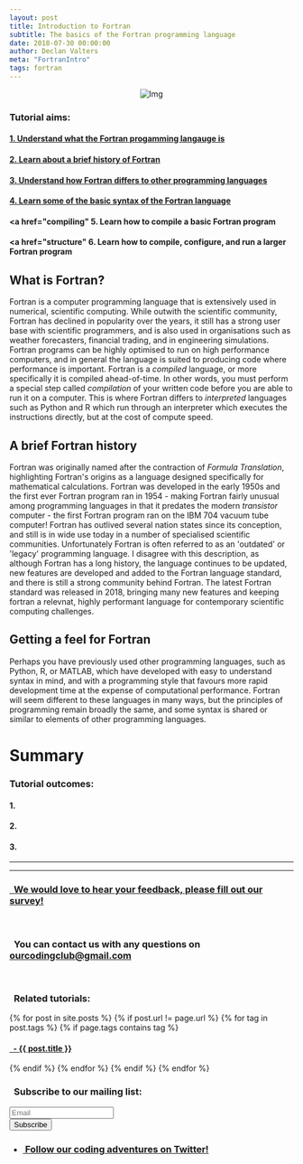 ```yaml
---
layout: post
title: Introduction to Fortran
subtitle: The basics of the Fortran programming language
date: 2018-07-30 00:00:00
author: Declan Valters
meta: "FortranIntro"
tags: fortran
---
```


<div class="block">
  <center><img src="{{ site.baseurl }}/img/tutheader_fortran.png" alt="Img"></center>
</div>

### Tutorial aims:

#### <a href="#understanding"> 1. Understand what the Fortran progamming langauge is</a>

#### <a href="#history"> 2. Learn about a brief history of Fortran</a>

#### <a href="#feeling"> 3. Understand how Fortran differs to other programming languages</a>

#### <a href="basics"> 4. Learn some of the basic syntax of the Fortran language</a>

#### <a href="compiling" 5. Learn how to compile a basic Fortran program</a>

#### <a href="structure" 6. Learn how to compile, configure, and run a larger Fortran program</a>

<a name="understanding"></a>

## What is Fortran?

Fortran is a computer programming language that is extensively used in numerical, scientific computing. While outwith the scientific community, Fortran has declined in popularity over the years, it still has a strong user base with scientific programmers, and is also used in organisations such as weather forecasters, financial trading, and in engineering simulations. Fortran programs can be highly optimised to run on high performance computers, and in general the language is suited to producing code where performance is important. 
Fortran is a _compiled_ language, or more specifically it is compiled ahead-of-time. In other words, you must perform a special step called *compilation* of your written code before you are able to run it on a computer. This is where Fortran differs to *interpreted* languages such as Python and R which run through an interpreter which executes the instructions directly, but at the cost of compute speed.

<a name="history"></a>

## A brief Fortran history

Fortran was originally named after the contraction of *Formula Translation*, highlighting Fortran's origins as a language designed specifically for mathematical calculations. Fortran was developed in the early 1950s and the first ever Fortran program ran in 1954 - making Fortran fairly unusual among programming languages in that it predates the modern _transistor_ computer - the first Fortran program ran on the IBM 704 vacuum tube computer! Fortran has outlived several nation states since its conception, and still is in wide use today in a number of specialised scientific communities. Unfortunately Fortran is often referred to as an 'outdated' or 'legacy' programming language. I disagree with this description, as although Fortran has a long history, the language continues to be updated, new features are developed and added to the Fortran language standard, and there is still a strong community behind Fortran. The latest Fortran standard was released in 2018, bringing many new features and keeping fortran a relevnat, highly performant language for contemporary scientific computing challenges.

<a name="feeling"></a>

## Getting a feel for Fortran

Perhaps you have previously used other programming languages, such as Python, R, or MATLAB, which have developed with easy to understand syntax in mind, and with a programming style that favours more rapid development time at the expense of computational performance. Fortran will seem different to these languages in many ways, but the principles of programming remain broadly the same, and some syntax is shared or similar to elements of other programming languages.

<a name="basics"></a>

<a name="compiling"></a>

<a name="structure"></a>


# Summary

### Tutorial outcomes:

#### 1.

#### 2.

#### 3.


<hr>
<hr>

<h3><a href="https://www.surveymonkey.co.uk/r/WVL5GXB" target="_blank">&nbsp; We would love to hear your feedback, please fill out our survey!</a></h3>
<br>
<h3>&nbsp; You can contact us with any questions on <a href="mailto:ourcodingclub@gmail.com?Subject=Tutorial%20question" target = "_top">ourcodingclub@gmail.com</a></h3>
<br>
<h3>&nbsp; Related tutorials:</h3>
{% for post in site.posts %}
	{% if post.url != page.url %}
  		{% for tag in post.tags %}
    			{% if page.tags contains tag %}
<h4><a style="margin:0 padding:0" href="{{ post.url }}">&nbsp; - {{ post.title }}</a></h4>
  			{% endif %}
		{% endfor %}
	{% endif %}
{% endfor %}
<br>
<h3>&nbsp; Subscribe to our mailing list:</h3>
<div class="container">
	<div class="block">
        <!-- subscribe form start -->
		<div class="form-group">
			<form action="https://getsimpleform.com/messages?form_api_token=de1ba2f2f947822946fb6e835437ec78" method="post">
			<div class="form-group">
				<input type='text' class="form-control" name='Email' placeholder="Email" required/>
			</div>
			<div>
                        	<button class="btn btn-default" type='submit'>Subscribe</button>
                    	</div>
                	</form>
		</div>
	</div>
</div>

<ul class="social-icons">
	<li>
		<h3>
			<a href="https://twitter.com/our_codingclub" target="_blank">&nbsp;Follow our coding adventures on Twitter! <i class="fa fa-twitter"></i></a>
		</h3>
	</li>
</ul>


